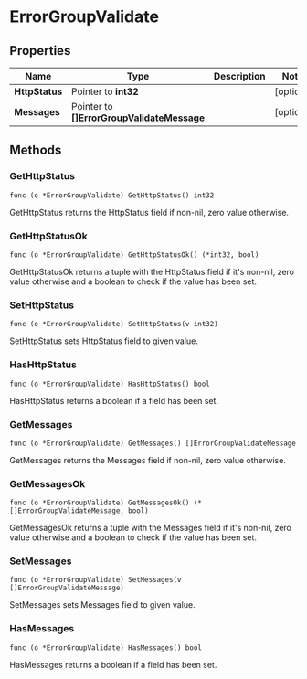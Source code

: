 # ErrorGroupValidate



## Properties

|Name | Type | Description | Notes|
|------------ | ------------- | ------------- | -------------|
|**HttpStatus** | Pointer to **int32** |  | [optional] |
|**Messages** | Pointer to [**[]ErrorGroupValidateMessage**](ErrorGroupValidateMessage.md) |  | [optional] |

## Methods


### GetHttpStatus

`func (o *ErrorGroupValidate) GetHttpStatus() int32`

GetHttpStatus returns the HttpStatus field if non-nil, zero value otherwise.

### GetHttpStatusOk

`func (o *ErrorGroupValidate) GetHttpStatusOk() (*int32, bool)`

GetHttpStatusOk returns a tuple with the HttpStatus field if it's non-nil, zero value otherwise
and a boolean to check if the value has been set.

### SetHttpStatus

`func (o *ErrorGroupValidate) SetHttpStatus(v int32)`

SetHttpStatus sets HttpStatus field to given value.

### HasHttpStatus

`func (o *ErrorGroupValidate) HasHttpStatus() bool`

HasHttpStatus returns a boolean if a field has been set.

### GetMessages

`func (o *ErrorGroupValidate) GetMessages() []ErrorGroupValidateMessage`

GetMessages returns the Messages field if non-nil, zero value otherwise.

### GetMessagesOk

`func (o *ErrorGroupValidate) GetMessagesOk() (*[]ErrorGroupValidateMessage, bool)`

GetMessagesOk returns a tuple with the Messages field if it's non-nil, zero value otherwise
and a boolean to check if the value has been set.

### SetMessages

`func (o *ErrorGroupValidate) SetMessages(v []ErrorGroupValidateMessage)`

SetMessages sets Messages field to given value.

### HasMessages

`func (o *ErrorGroupValidate) HasMessages() bool`

HasMessages returns a boolean if a field has been set.



